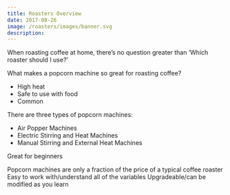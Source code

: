 ```yaml
---
title: Roasters Overview
date: 2017-08-26
image: /roasters/images/banner.svg
description: 
---
```


When roasting coffee at home, there’s no question greater than ‘Which roaster should I use?’

What makes a popcorn machine so great for roasting coffee?

- High heat
- Safe to use with food
- Common

There are three types of popcorn machines:

- Air Popper Machines
- Electric Stirring and Heat Machines
- Manual Stirring and External Heat Machines

Great for beginners

Popcorn machines are only a fraction of the price of a typical coffee roaster
Easy to work with/understand all of the variables
Upgradeable/can be modified as you learn
